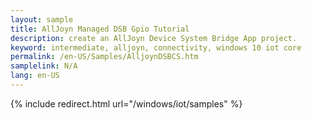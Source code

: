 ```yaml
---
layout: sample
title: AllJoyn Managed DSB Gpio Tutorial
description: create an AllJoyn Device System Bridge App project.
keyword: intermediate, alljoyn, connectivity, windows 10 iot core
permalink: /en-US/Samples/AlljoynDSBCS.htm
samplelink: N/A
lang: en-US
---
```

{% include redirect.html url="/windows/iot/samples" %}
